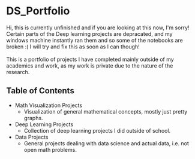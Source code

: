 # DS_Portfolio
Hi, this is currently unfinished and if you are looking at this now, I'm sorry! Certain parts of the Deep learning projects are depracated, and my windows machine instantly ran them and so some of the notebooks are broken :( I will try and fix this as soon as I can though! <br><br> This is a portfolio of projects I have completed mainly outside of my academics and work, as my work is private due to the nature of the research. 
## Table of Contents
- Math Visualization Projects
  - Visualization of general mathematical concepts, mostly just pretty graphs.
- Deep Learning Projects 
  - Collection of deep learning projects I did outside of school.
- Data Projects
  - General projects dealing with data science and actual data, i.e. not open math problems.
